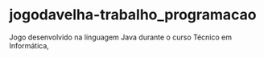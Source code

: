 # jogodavelha-trabalho_programacao
Jogo desenvolvido na linguagem Java durante o curso Técnico em Informática, 
